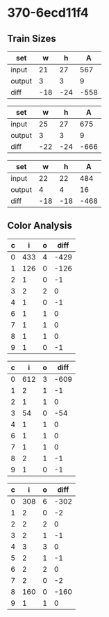 # 370-6ecd11f4
## Train Sizes

|set|w|h|A|
|---|---|---|---|
|input|21|27|567|
|output|3|3|9|
|diff|-18|-24|-558|


|set|w|h|A|
|---|---|---|---|
|input|25|27|675|
|output|3|3|9|
|diff|-22|-24|-666|


|set|w|h|A|
|---|---|---|---|
|input|22|22|484|
|output|4|4|16|
|diff|-18|-18|-468|


## Color Analysis

|c|i|o|diff|
|---|---|---|---|
|0|433|4|-429|
|1|126|0|-126|
|2|1|0|-1|
|3|2|2|0|
|4|1|0|-1|
|6|1|1|0|
|7|1|1|0|
|8|1|1|0|
|9|1|0|-1|


|c|i|o|diff|
|---|---|---|---|
|0|612|3|-609|
|1|2|1|-1|
|2|1|1|0|
|3|54|0|-54|
|4|1|1|0|
|6|1|1|0|
|7|1|1|0|
|8|2|1|-1|
|9|1|0|-1|


|c|i|o|diff|
|---|---|---|---|
|0|308|6|-302|
|1|2|0|-2|
|2|2|2|0|
|3|2|1|-1|
|4|3|3|0|
|5|2|1|-1|
|6|2|2|0|
|7|2|0|-2|
|8|160|0|-160|
|9|1|1|0|

